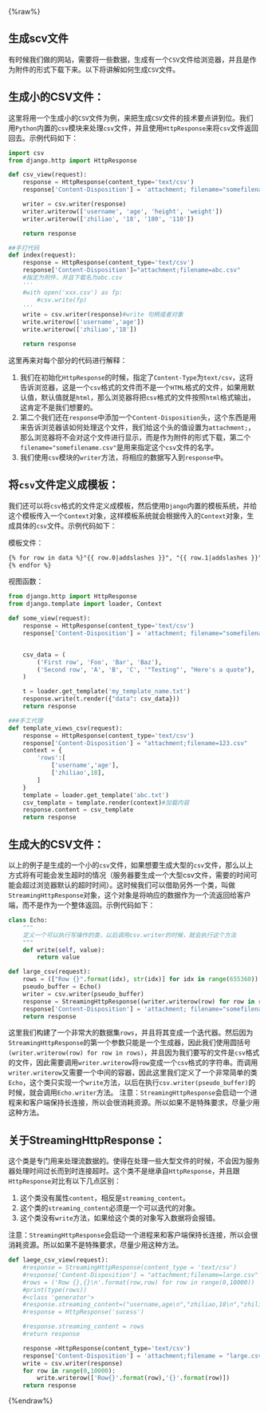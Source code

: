 {%raw%}

## 生成scv文件

有时候我们做的网站，需要将一些数据，生成有一个`CSV`文件给浏览器，并且是作为附件的形式下载下来。以下将讲解如何生成`CSV`文件。

## 生成小的CSV文件：

这里将用一个生成小的`CSV`文件为例，来把生成`CSV`文件的技术要点讲到位。我们用`Python`内置的`csv`模块来处理`csv`文件，并且使用`HttpResponse`来将`csv`文件返回回去。示例代码如下：

```python
import csv
from django.http import HttpResponse

def csv_view(request):
    response = HttpResponse(content_type='text/csv')
    response['Content-Disposition'] = 'attachment; filename="somefilename.csv"'

    writer = csv.writer(response)
    writer.writerow(['username', 'age', 'height', 'weight'])
    writer.writerow(['zhiliao', '18', '180', '110'])

    return response

##手打代码
def index(request):
    response = HttpResponse(content_type='text/csv')
    response['Content-Disposition']="attachment;filename=abc.csv"
    #指定为附件，并且下载名为abc.csv
    '''
    #with open('xxx.csv') as fp:
        #csv.write(fp)
    '''
    write = csv.writer(response)#write 句柄或者对象
    write.writerow(['username','age'])
    write.writerow(['zhiliao','18'])

    return response

```

这里再来对每个部分的代码进行解释：

1. 我们在初始化`HttpResponse`的时候，指定了`Content-Type`为`text/csv`，这将告诉浏览器，这是一个`csv`格式的文件而不是一个`HTML`格式的文件，如果用默认值，默认值就是`html`，那么浏览器将把`csv`格式的文件按照`html`格式输出，这肯定不是我们想要的。
2. 第二个我们还在`response`中添加一个`Content-Disposition`头，这个东西是用来告诉浏览器该如何处理这个文件，我们给这个头的值设置为`attachment;`，那么浏览器将不会对这个文件进行显示，而是作为附件的形式下载，第二个`filename="somefilename.csv"`是用来指定这个`csv`文件的名字。
3. 我们使用`csv`模块的`writer`方法，将相应的数据写入到`response`中。

## 将`csv`文件定义成模板：

我们还可以将`csv`格式的文件定义成模板，然后使用`Django`内置的模板系统，并给这个模板传入一个`Context`对象，这样模板系统就会根据传入的`Context`对象，生成具体的`csv`文件。示例代码如下：

模板文件：

```html
{% for row in data %}"{{ row.0|addslashes }}", "{{ row.1|addslashes }}", "{{ row.2|addslashes }}", "{{ row.3|addslashes }}", "{{ row.4|addslashes }}"
{% endfor %}
```

视图函数：

```python
from django.http import HttpResponse
from django.template import loader, Context

def some_view(request):
    response = HttpResponse(content_type='text/csv')
    response['Content-Disposition'] = 'attachment; filename="somefilename.csv"'


    csv_data = (
        ('First row', 'Foo', 'Bar', 'Baz'),
        ('Second row', 'A', 'B', 'C', '"Testing"', "Here's a quote"),
    )

    t = loader.get_template('my_template_name.txt')
    response.write(t.render({"data": csv_data}))
    return response

###手工代理
def template_views_csv(request):
    response = HttpResponse(content_type='text/csv')
    response['Content-Disposition'] = "attachment;filename=123.csv"
    context = {
        'rows':[
            ['username','age'],
            ['zhiliao',18],
        ]
    }
    template = loader.get_template('abc.txt')
    csv_template = template.render(context)#加载内容
    response.content = csv_template
    return response
```

## 生成大的CSV文件：

以上的例子是生成的一个小的`csv`文件，如果想要生成大型的`csv`文件，那么以上方式将有可能会发生超时的情况（服务器要生成一个大型csv文件，需要的时间可能会超过浏览器默认的超时时间）。这时候我们可以借助另外一个类，叫做`StreamingHttpResponse`对象，这个对象是将响应的数据作为一个流返回给客户端，而不是作为一个整体返回。示例代码如下：

```python
class Echo:
    """
    定义一个可以执行写操作的类，以后调用csv.writer的时候，就会执行这个方法
    """
    def write(self, value):
        return value

def large_csv(request):
    rows = (["Row {}".format(idx), str(idx)] for idx in range(655360))
    pseudo_buffer = Echo()
    writer = csv.writer(pseudo_buffer)
    response = StreamingHttpResponse((writer.writerow(row) for row in rows),content_type="text/csv")
    response['Content-Disposition'] = 'attachment; filename="somefilename.csv"'
    return response
```

这里我们构建了一个非常大的数据集`rows`，并且将其变成一个迭代器。然后因为`StreamingHttpResponse`的第一个参数只能是一个生成器，因此我们使用圆括号`(writer.writerow(row) for row in rows)`，并且因为我们要写的文件是`csv`格式的文件，因此需要调用`writer.writerow`将`row`变成一个`csv`格式的字符串。而调用`writer.writerow`又需要一个中间的容器，因此这里我们定义了一个非常简单的类`Echo`，这个类只实现一个`write`方法，以后在执行`csv.writer(pseudo_buffer)`的时候，就会调用`Echo.writer`方法。
注意：`StreamingHttpResponse`会启动一个进程来和客户端保持长连接，所以会很消耗资源。所以如果不是特殊要求，尽量少用这种方法。

## 关于StreamingHttpResponse：

这个类是专门用来处理流数据的。使得在处理一些大型文件的时候，不会因为服务器处理时间过长而到时连接超时。这个类不是继承自`HttpResponse`，并且跟`HttpResponse`对比有以下几点区别：

1. 这个类没有属性`content`，相反是`streaming_content`。
2. 这个类的`streaming_content`必须是一个可以迭代的对象。
3. 这个类没有`write`方法，如果给这个类的对象写入数据将会报错。

注意：`StreamingHttpResponse`会启动一个进程来和客户端保持长连接，所以会很消耗资源。所以如果不是特殊要求，尽量少用这种方法。

```python
def laege_csv_view(request):
    #response = StreamingHttpResponse(content_type = 'text/csv')
    #response['Content-Disposition'] = "attachment;filename=large.csv"
    #rows = ('Row {},{}\n'.format(row,row) for row in range(0,10000))
    #print(type(rows))
    #<class 'generator'>
    #response.streaming_content=("username,age\n","zhiliao,18\n","zhiliao1,18\n")
    #response = HttpResponse('sucess')

    #response.streaming_content = rows
    #return response

    response =HttpResponse(content_type='text/csv')
    response['Content-Disposition'] = 'attachment;filename = "large.csv"'
    write = csv.writer(response)
    for row in range(0,10000):
        write.writerow(['Row{}'.format(row),'{}'.format(row)])
    return response
```

{%endraw%}